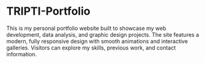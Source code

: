 # TRIPTI-Portfolio
This is my personal portfolio website built to showcase my web development, data analysis, and graphic design projects. The site features a modern, fully responsive design with smooth animations and interactive galleries. Visitors can explore my skills, previous work, and contact information.  

